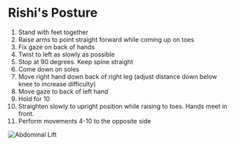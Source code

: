 # Rishi's Posture

1. Stand with feet together
2. Raise arms to point straight forward while coming up on toes
3. Fix gaze on back of hands
4. Twist to left as slowly as possible
5. Stop at 90 degrees. Keep spine straight
6. Come down on soles
7. Move right hand down back of right leg (adjust distance down below knee to increase difficulty)
8. Move gaze to back of left hand
9. Hold for 10
10. Straighten slowly to upright position while raising to toes. Hands meet in front.
11. Perform movements 4-10 to the opposite side

![Abdominal Lift](https://s3-us-west-2.amazonaws.com/philip-weber-static/images/yoga-rishis-posture-01.jpg)
